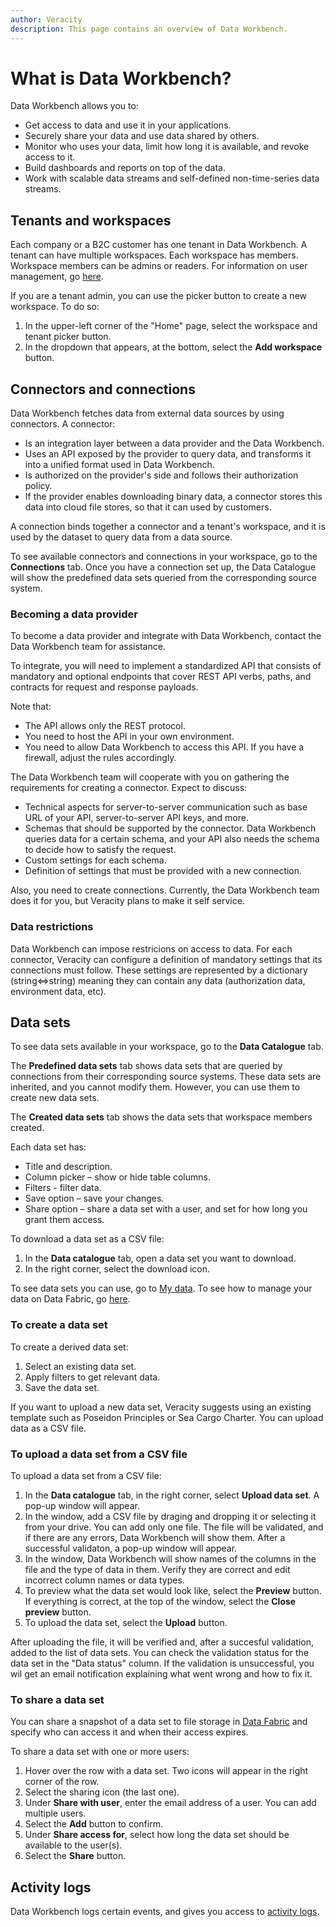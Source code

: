 ```yaml
---
author: Veracity
description: This page contains an overview of Data Workbench.
---
```

# What is Data Workbench?
Data Workbench allows you to:
* Get access to data and use it in your applications.
* Securely share your data and use data shared by others.
* Monitor who uses your data, limit how long it is available, and revoke access to it.
* Build dashboards and reports on top of the data.
* Work with scalable data streams and self-defined non-time-series data streams.

## Tenants and workspaces

Each company or a B2C customer has one tenant in Data Workbench. A tenant can have multiple workspaces. Each workspace has members. Workspace members can be admins or readers. For information on user management, go [here](usermanagement.md).

If you are a tenant admin, you can use the picker button to create a new workspace. To do so:
1. In the upper-left corner of the "Home" page, select the workspace and tenant picker button.
2. In the dropdown that appears, at the bottom, select the **Add workspace** button.

## Connectors and connections
 Data Workbench fetches data from external data sources by using connectors. A connector:
- Is an integration layer between a data provider and the Data Workbench. 
- Uses an API exposed by the provider to query data, and transforms it into a unified format used in Data Workbench.
- Is authorized on the provider's side and follows their authorization policy.
- If the provider enables downloading binary data, a connector stores this data into cloud file stores, so that it can used by customers.

A connection binds together a connector and a tenant's workspace, and it is used by the dataset to query data from a data source. 

To see available connectors and connections in your workspace, go to the **Connections** tab. 
Once you have a connection set up, the Data Catalogue will show the predefined data sets queried from the corresponding source system.

### Becoming a data provider
To become a data provider and integrate with Data Workbench, contact the Data Workbench team for assistance.

To integrate, you will need to implement a standardized API that consists of mandatory and optional endpoints that cover REST API verbs, paths, and contracts for request and response payloads.

Note that:
- The API allows only the REST protocol.
- You need to host the API in your own environment.
- You need to allow Data Workbench to access this API. If you have a firewall, adjust the rules accordingly.

The Data Workbench team will cooperate with you on gathering the requirements for creating a connector. Expect to discuss:
- Technical aspects for server-to-server communication such as base URL of your API, server-to-server API keys, and more.
- Schemas that should be supported by the connector. Data Workbench queries data for a certain schema, and your API also needs the schema to decide how to satisfy the request.
- Custom settings for each schema.
- Definition of settings that must be provided with a new connection.

Also, you need to create connections. Currently, the Data Workbench team does it for you, but Veracity plans to make it self service.

### Data restrictions
Data Workbench can impose restricions on access to data. For each connector, Veracity can configure a definition of mandatory settings that its connections must follow. These settings are represented by a dictionary (string<=>string) meaning they can contain any data (authorization data, environment data, etc). 

## Data sets
To see data sets available in your workspace, go to the **Data Catalogue** tab. 

The **Predefined data sets** tab shows data sets that are queried by connections from their corresponding source systems. These data sets are inherited, and you cannot modify them. However, you can use them to create new data sets.

The **Created data sets** tab shows the data sets that workspace members created.

Each data set has:
* Title and description.
* Column picker – show or hide table columns.
* Filters - filter data.
* Save option – save your changes.
* Share option – share a data set with a user, and set for how long you grant them access.

To download a data set as a CSV file:
1. In the **Data catalogue** tab, open a data set you want to download.
2. In the right corner, select the download icon.

To see data sets you can use, go to [My data](https://data.veracity.com/containers). 
To see how to manage your data on Data Fabric, go [here](https://help-center.veracity.com/en/collections/2429587-managing-your-data-on-data-fabric).

### To create a data set
To create a derived data set:
1. Select an existing data set.
2. Apply filters to get relevant data.
3. Save the data set.

If you want to upload a new data set, Veracity suggests using an existing template such as Poseidon Principles or Sea Cargo Charter. You can upload data as a CSV file. 

### To upload a data set from a CSV file
To upload a data set from a CSV file:
1. In the **Data catalogue** tab, in the right corner, select **Upload data set**. A pop-up window will appear.
2. In the window, add a CSV file by draging and dropping it or selecting it from your drive. You can add only one file. The file will be validated, and if there are any errors, Data Workbench will show them. After a successful validaton, a pop-up window will appear.
3. In the window, Data Workbench will show names of the columns in the file and the type of data in them. Verify they are correct and edit incorrect column names or data types.
4. To preview what the data set would look like, select the **Preview** button. If everything is correct, at the top of the window, select the **Close preview** button.
5. To upload the data set, select the **Upload** button.

After uploading the file, it will be verified and, after a succesful validation, added to the list of data sets. You can check the validation status for the data set in the "Data status" column. If the validation is unsuccessful, you wil get an email notification explaining what went wrong and how to fix it.  

### To share a data set
You can share a snapshot of a data set to file storage in [Data Fabric](https://developer.veracity.com/docs/section/datafabric/datafabric) and specify who can access it and when their access expires.

To share a data set with one or more users:
1. Hover over the row with a data set. Two icons will appear in the right corner of the row.
2. Select the sharing icon (the last one).
3. Under **Share with user**, enter the email address of a user. You can add multiple users.
4. Select the **Add** button to confirm.
5. Under **Share access for**, select how long the data set should be available to the user(s).
6. Select the **Share** button. 

## Activity logs
Data Workbench logs certain events, and gives you access to [activity logs](activitylog.md).

